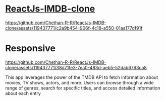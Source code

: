 # [ReactJs-IMDB-clone](https://rrmovies.vercel.app/)


https://github.com/Chethan-R-R/ReactJs-IMDB-clone/assets/119437771/c2a9b454-906f-4c18-a550-01aa177df91f


# Responsive


https://github.com/Chethan-R-R/ReactJs-IMDB-clone/assets/119437771/38d71fe3-7ea0-483d-aeb5-52dab6763ca8


This app leverages the power of the TMDB API to fetch information about movies, TV shows, actors, and more. Users can browse through a wide range of genres, search for specific titles, and access detailed information about each entry
